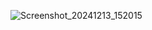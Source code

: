 ![Screenshot_20241213_152015](https://github.com/user-attachments/assets/d0d0f17f-99e6-4807-9d23-f18d40066fd7)
